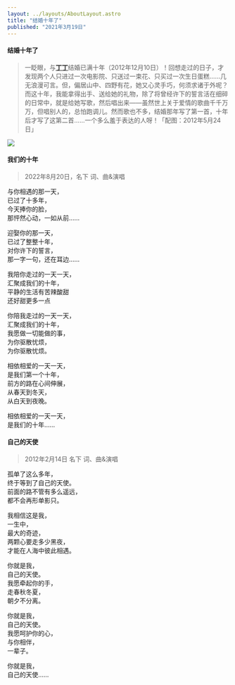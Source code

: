 ```yaml
---
layout: ../layouts/AboutLayout.astro
title: "结婚十年了"
published: "2021年3月19日"
---
```


#### 结婚十年了

> 一眨眼，与[**丁丁**](https://mp.weixin.qq.com/s/FF8fNp1WodKHu2313j-ueg)结婚已满十年（2012年12月10日）！回想走过的日子，才发现两个人只进过一次电影院、只送过一束花、只买过一次生日蛋糕……几无浪漫可言。但，偏居山中、四野有花，她又心灵手巧，何须求诸于外呢？而这十年，我能拿得出手、送给她的礼物，除了将曾经许下的誓言活在细碎的日常中，就是给她写歌，然后唱出来——虽然世上关于爱情的歌曲千千万万，但唱别人的，总怕跑调儿。然而歌也不多，结婚那年写了第一首，十年后才写了这第二首……一个多么羞于表达的人呀！「配图：2012年5月24日」

![](/assets/begin.jpg)

#### 我们的十年

> 2022年8月20日，名下 词、曲&演唱

与你相遇的那一天，  
已过了十多年，  
今天捧你的脸，  
那怦然心动，一如从前……

迎娶你的那一天，  
已过了整整十年，  
对你许下的誓言，  
那一字一句，还在耳边……

我陪你走过的一天一天，  
汇聚成我们的十年，  
平静的生活有苦辣酸甜  
还好甜更多一点

你陪我走过的一天一天，  
汇聚成我们的十年，  
我愿做一切能做的事，  
为你驱散忧烦，  
为你驱散忧烦。

相依相爱的一天一天，  
是我们第一个十年，  
前方的路在心间伸展，  
从春天到冬天，  
从白天到夜晚。

相依相爱的一天一天，  
是我们的十年……

#### 自己的天使

> 2012年2月14日 名下 词、曲&演唱

孤单了这么多年，  
终于等到了自己的天使。  
前面的路不管有多么遥远，  
都不会再形单影只。

我相信这是我，  
一生中，  
最大的奇迹，  
两颗心要走多少黑夜，  
才能在人海中彼此相遇。

你就是我，  
自己的天使。  
我愿牵起你的手，  
走春秋冬夏，  
朝夕不分离。

你就是我，  
自己的天使。  
我愿呵护你的心，  
与你相伴，  
一辈子。

你就是我，  
自己的天使……
